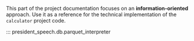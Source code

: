 This part of the project documentation focuses on
an **information-oriented** approach. Use it as a
reference for the technical implementation of the
`calculator` project code.

::: president_speech.db.parquet_interpreter